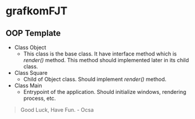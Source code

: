 # grafkomFJT

## OOP Template
* Class Object
    * This class is the base class. It have interface method which is *render()* method. This method should implemented later in its child class.
* Class Square
    * Child of Object class. Should implement *render()* method.
* Class Main
    * Entrypoint of the application. Should initialize windows, rendering process, etc.

> Good Luck, Have Fun. - Ocsa